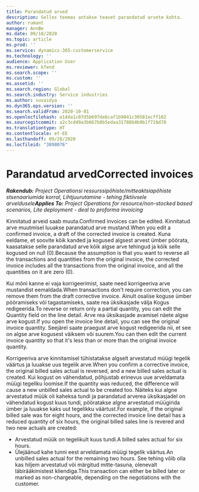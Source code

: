```yaml
---
title: Parandatud arved
description: Selles teemas antakse teavet parandatud arvete kohta.
author: rumant
manager: AnnBe
ms.date: 09/18/2020
ms.topic: article
ms.prod: ''
ms.service: dynamics-365-customerservice
ms.technology: ''
audience: Application User
ms.reviewer: kfend
ms.search.scope: ''
ms.custom: ''
ms.assetid: ''
ms.search.region: Global
ms.search.industry: Service industries
ms.author: suvaidya
ms.dyn365.ops.version: ''
ms.search.validFrom: 2020-10-01
ms.openlocfilehash: e14da1c07d5b697de6caf1b9041c30581ecff102
ms.sourcegitcommit: a2c3cd49a3b667b8b5edaa31788b4b9b1f728d78
ms.translationtype: HT
ms.contentlocale: et-EE
ms.lasthandoff: 09/28/2020
ms.locfileid: "3898076"
---
```

# <a name="corrected-invoices"></a><span data-ttu-id="63106-103">Parandatud arved</span><span class="sxs-lookup"><span data-stu-id="63106-103">Corrected invoices</span></span>

<span data-ttu-id="63106-104">_**Rakendub:** Project Operationsi ressurssipõhiste/mitteaktsiapõhiste stsenaariumide korral,  Lihtjuurutamine - tehing fiktiivsele arveldusele_</span><span class="sxs-lookup"><span data-stu-id="63106-104">_**Applies To:** Project Operations for resource/non-stocked based scenarios, Lite deployment - deal to proforma invoicing_</span></span>

<span data-ttu-id="63106-105">Kinnitatud arveid saab muuta.</span><span class="sxs-lookup"><span data-stu-id="63106-105">Confirmed invoices can be edited.</span></span> <span data-ttu-id="63106-106">Kinnitatud arve muutmisel luuakse parandatud arve mustand.</span><span class="sxs-lookup"><span data-stu-id="63106-106">When you edit a confirmed invoice, a draft of the corrected invoice is created.</span></span> <span data-ttu-id="63106-107">Kuna eeldame, et soovite kõik kanded ja kogused algsest arvest ümber pöörata, kaasatakse selle parandatud arve kõik algse arve tehingud ja kõik selle kogused on null (0).</span><span class="sxs-lookup"><span data-stu-id="63106-107">Because the assumption is that you want to reverse all the transactions and quantities from the original invoice, the corrected invoice includes all the transactions from the original invoice, and all the quantities on it are zero (0).</span></span>

<span data-ttu-id="63106-108">Kui mõni kanne ei vaja korrigeerimist, saate need korrigeeriva arve mustandist eemaldada.</span><span class="sxs-lookup"><span data-stu-id="63106-108">When transactions don't require correction, you can remove them from the draft corrective invoice.</span></span> <span data-ttu-id="63106-109">Ainult osalise koguse ümber pööramiseks või tagastamiseks, saate rea üksikasjade välja Kogus redigeerida.</span><span class="sxs-lookup"><span data-stu-id="63106-109">To reverse or return only a partial quantity, you can edit the Quantity field on the line detail.</span></span> <span data-ttu-id="63106-110">Arve rea üksikasjade avamisel näete algse arve kogust.</span><span class="sxs-lookup"><span data-stu-id="63106-110">If you open the invoice line detail, you can see the original invoice quantity.</span></span> <span data-ttu-id="63106-111">Seejärel saate praegust arve kogust redigeerida nii, et see on algse arve kogusest väiksem või suurem.</span><span class="sxs-lookup"><span data-stu-id="63106-111">You can then edit the current invoice quantity so that it's less than or more than the original invoice quantity.</span></span>

<span data-ttu-id="63106-112">Korrigeeriva arve kinnitamisel tühistatakse algselt arvestatud müügi tegelik väärtus ja luuakse uus tegelik arve.</span><span class="sxs-lookup"><span data-stu-id="63106-112">When you confirm a corrective invoice, the original billed sales actual is reversed, and a new billed sales actual is created.</span></span> <span data-ttu-id="63106-113">Kui kogust on vähendatud, põhjustab erinevus uue arveldamata müügi tegeliku loomise.</span><span class="sxs-lookup"><span data-stu-id="63106-113">If the quantity was reduced, the difference will cause a new unbilled sales actual to be created too.</span></span> <span data-ttu-id="63106-114">Näiteks kui algne arvestatud müük oli kaheksa tundi ja parandatud arverea üksikasjadel on vähendatud kogust kuus tundi, pööratakse algne arvestatud müügirida ümber ja luuakse kaks uut tegelikku väärtust.</span><span class="sxs-lookup"><span data-stu-id="63106-114">For example, if the original billed sale was for eight hours, and the corrected invoice line detail has a reduced quantity of six hours, the original billed sales line is revered and two new actuals are created:</span></span>

- <span data-ttu-id="63106-115">Arvestatud müük on tegelikult kuus tundi.</span><span class="sxs-lookup"><span data-stu-id="63106-115">A billed sales actual for six hours.</span></span>
- <span data-ttu-id="63106-116">Ülejäänud kahe tunni eest arveldamata müügi tegelik väärtus.</span><span class="sxs-lookup"><span data-stu-id="63106-116">An unbilled sales actual for the remaining two hours.</span></span> <span data-ttu-id="63106-117">See tehing võib olla kas hiljem arvestatud või märgitud mitte-tasuna, olenevalt läbirääkimistest kliendiga.</span><span class="sxs-lookup"><span data-stu-id="63106-117">This transaction can either be billed later or marked as non-chargeable, depending on the negotiations with the customer.</span></span>
